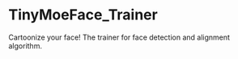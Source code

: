 # TinyMoeFace_Trainer
Cartoonize your face! The trainer for face detection and alignment algorithm.
